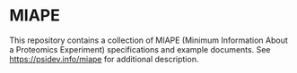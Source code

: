 # MIAPE
This repository contains a collection of MIAPE (Minimum Information About a Proteomics Experiment) specifications and example documents.
See https://psidev.info/miape for additional description.

